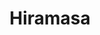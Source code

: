 ---
layout: place
title: "Hiramasa"
permalink: /pennsylvania/newtown-square/hiramasa.html
stateAbbr: PA
stateName: Pennsylvania
cityName: Newtown Square
seo:
  name: "Hiramasa"
  type: Restaurant
  links: https://www.hiramasapa.com/
description: "Hiramasa serves delicious sushi in Newtown Square, Pennsylvania. Try fresh Japanese dishes for a great dining experience. Available for takeout, delivery, lunch, and dinner."
place_id: ChIJo1rtnFvrxokRVTvQe_Nuihk
photos:
  - name: >-
      places/ChIJo1rtnFvrxokRVTvQe_Nuihk/photos/AeeoHcIaiwv9VAUjtO0x05UMCIXUr_zTrfLmoQDdwjeFkuaFub2LUnDOS5AKSv3HkxsvzHJ4omFJe7opiSw-M05sibXlei9E7Swc4iu_RCNtLVWjkUE3XsvsaTurAztmRIs6sw0_-kZjIT9tg_20BSt7mjoZkRtckjzxeQeU6hzyy0psUsExi78rnFF45zF-p-M7pzHzsBmmSOTU2F_ENK-S2kzJDtpR-LcdMNPZPnSQOGYd81raZpt-whs8hcfj6nxQoPZH_vAn48-MjC9jvHbGufcx4WoxQfDuHVq6IhaqZP7scQ
    widthPx: 4000
    heightPx: 3000
    authorAttributions:
      - displayName: Hiramasa
        uri: https://maps.google.com/maps/contrib/114216530377718499726
        photoUri: >-
          https://lh3.googleusercontent.com/a-/ALV-UjVn4XrdXNf04RaFoAs4P06WOUGcXDEGtRPA2BjBtDQahU4iaoA=s100-p-k-no-mo
    flagContentUri: >-
      https://www.google.com/local/imagery/report/?cb_client=maps_api_places.places_api&image_key=!1e10!2sAF1QipNzTvk6R-qz7rihaZGwJz6t3AROeUuJVfKvbtYQ&hl=en-US
    googleMapsUri: >-
      https://www.google.com/maps/place//data=!3m4!1e2!3m2!1sAF1QipNzTvk6R-qz7rihaZGwJz6t3AROeUuJVfKvbtYQ!2e10!4m2!3m1!1s0x89c6eb5b9ced5aa3:0x198a6ef37bd03b55
  - name: >-
      places/ChIJo1rtnFvrxokRVTvQe_Nuihk/photos/AeeoHcJoG3hnJ2jkDafVKYljuaHrzWjGmtrwJC76W8t12EtKj3tcNRcfah10Gy_DbvDQebr26TOr2uzyYGGy5IoARtB_mFKYvMXgZXaCrUP56blq25WQTr7MBOXvXrAd4m3oxWjhVC4CLfu7DHVOVRz9lw1SNuW6PClx1d0DA-Nho9u9EdsEBBTxlmbBqu4xxwmLkTyJg3nMOAUNwjvfBoTBh5RYWuUMElNgH21PzPP8bwu6sq06krmTU7tPgH3_ZsZVRpkUdgsPw9n4k-4s7ltH64nNjY1AMH3QfMtgcxLMzUMYb2FJW9wDS4lulF1jseHS3kiDdlLfmkl-C14bCZ0vMESiSTey5_BUKKwYB_T9cz4Yg79NffJcYwr3UfjPCpmFmYm7SdL84arW19wfHusgR-sOEyocTnpHiFQgkWzqwhp717I
    widthPx: 4032
    heightPx: 3024
    authorAttributions:
      - displayName: Jeff Frazier
        uri: https://maps.google.com/maps/contrib/116401520191967263116
        photoUri: >-
          https://lh3.googleusercontent.com/a-/ALV-UjUy4lamwE-9BFxULzdYfzrBmOn4vm9zIo87ChofpF21I-vll5De=s100-p-k-no-mo
    flagContentUri: >-
      https://www.google.com/local/imagery/report/?cb_client=maps_api_places.places_api&image_key=!1e10!2sCIHM0ogKEICAgMDIt8i94QE&hl=en-US
    googleMapsUri: >-
      https://www.google.com/maps/place//data=!3m4!1e2!3m2!1sCIHM0ogKEICAgMDIt8i94QE!2e10!4m2!3m1!1s0x89c6eb5b9ced5aa3:0x198a6ef37bd03b55
  - name: >-
      places/ChIJo1rtnFvrxokRVTvQe_Nuihk/photos/AeeoHcI220FA5tdkTZkFV1-ybaq51AH65lTgdMdqelnTlr_WzNIeSG46zVmxXNshvU8pvq1_EZ93YYrx74PT0Tmxra9EsAgEyHeuqvbr9ttU1maqrkXvLXsSvBDuDRqnVQXf3biiw6vZZVwxlcJxzmpGj7hZLpr4r127PKl2JEPbBZ9F8C0NDUFkA-QUq_vaHMnZHSwNMFGbz3e6cuxiuMp4Ie96nXcLownDC0rwHgOJZhot1Tlpzs2zd4zVM78WrVoqymNuWsjAtR-NeSefat8ZyrvDbhaXaTqjny-DF-HSl88g7A
    widthPx: 4800
    heightPx: 2700
    authorAttributions:
      - displayName: Hiramasa
        uri: https://maps.google.com/maps/contrib/114216530377718499726
        photoUri: >-
          https://lh3.googleusercontent.com/a-/ALV-UjVn4XrdXNf04RaFoAs4P06WOUGcXDEGtRPA2BjBtDQahU4iaoA=s100-p-k-no-mo
    flagContentUri: >-
      https://www.google.com/local/imagery/report/?cb_client=maps_api_places.places_api&image_key=!1e10!2sAF1QipPmhikZg5EgMo0nRxM97N0bOJF0-DJMdb6P8-ZE&hl=en-US
    googleMapsUri: >-
      https://www.google.com/maps/place//data=!3m4!1e2!3m2!1sAF1QipPmhikZg5EgMo0nRxM97N0bOJF0-DJMdb6P8-ZE!2e10!4m2!3m1!1s0x89c6eb5b9ced5aa3:0x198a6ef37bd03b55
  - name: >-
      places/ChIJo1rtnFvrxokRVTvQe_Nuihk/photos/AeeoHcIbjfumxFTz33XgjuNlvByS6KVDi1NTd3F3NQX7kOPerQoZgP8T5J5a5J7G9Miw73HP-qc40SER4t5W13YBMBiyJ0ADDwihZ8m0k84_HtiKMveMVx1wcsKXY5rmmuQD_4voAd2pSLB6-RUn5WmYxI8OhGHFZQ3fDT0ZryLSjN_vdtnqUJMCu_2uZmdxjC6-XsgJDnruot7I4SxTCsf2v7tNVE94wGd21m96fYUtNKgvxnSy20p7KKtUD_X2mDQy9xIppsjQGbuvyIx5wkzErkQb8Ui5JLV4R4jHBgKBIARpOA
    widthPx: 1638
    heightPx: 2048
    authorAttributions:
      - displayName: Hiramasa
        uri: https://maps.google.com/maps/contrib/114216530377718499726
        photoUri: >-
          https://lh3.googleusercontent.com/a-/ALV-UjVn4XrdXNf04RaFoAs4P06WOUGcXDEGtRPA2BjBtDQahU4iaoA=s100-p-k-no-mo
    flagContentUri: >-
      https://www.google.com/local/imagery/report/?cb_client=maps_api_places.places_api&image_key=!1e10!2sAF1QipNWp5jk_gQM9vCBBuh9v8LruWfreKiTimO9OQ9A&hl=en-US
    googleMapsUri: >-
      https://www.google.com/maps/place//data=!3m4!1e2!3m2!1sAF1QipNWp5jk_gQM9vCBBuh9v8LruWfreKiTimO9OQ9A!2e10!4m2!3m1!1s0x89c6eb5b9ced5aa3:0x198a6ef37bd03b55
  - name: >-
      places/ChIJo1rtnFvrxokRVTvQe_Nuihk/photos/AeeoHcKwobh6ShWn-ZoOthhebRcz_ypR7MD3O7PfEbQbWizzUgOGZhDzogoO7AIes0ZBIQs9yxEHSJQTT-T8XHgikK3MildeLU7XNCPyefd6S7_XR-UM7lC_o-KmvmusD-xlgbe97E9MM571vrnh7HsScO6fMtBGV5GQcAxdNgypIxCFaZrDboFGmN9XC_M3EQfvaxBJ0k_Jhg5iye7KWklOG76eQ9m_rxObEdXKQRqgQ6qFjkxuzB0K8sXIHsXmSe1sk8cMKmjkwAuTtRhrnJxDlTsdPW7QHVpzwMqKTcXcs1Gg-Lz14R_EjkMZlKrfkNZtsELhKYXQYwuoR4cxYxCAEkoK_tcTr85ZQup9Igle-lxJP3mgSCT8heGo52rX8UDkfp-GftUBc1HCU0Orp-VmvNwWfYV20fgW9tPECWNJwyDhxYCz
    widthPx: 4032
    heightPx: 3024
    authorAttributions:
      - displayName: Jeff Frazier
        uri: https://maps.google.com/maps/contrib/116401520191967263116
        photoUri: >-
          https://lh3.googleusercontent.com/a-/ALV-UjUy4lamwE-9BFxULzdYfzrBmOn4vm9zIo87ChofpF21I-vll5De=s100-p-k-no-mo
    flagContentUri: >-
      https://www.google.com/local/imagery/report/?cb_client=maps_api_places.places_api&image_key=!1e10!2sCIHM0ogKEICAgMDIt8i9kQE&hl=en-US
    googleMapsUri: >-
      https://www.google.com/maps/place//data=!3m4!1e2!3m2!1sCIHM0ogKEICAgMDIt8i9kQE!2e10!4m2!3m1!1s0x89c6eb5b9ced5aa3:0x198a6ef37bd03b55
  - name: >-
      places/ChIJo1rtnFvrxokRVTvQe_Nuihk/photos/AeeoHcLelr5SNi2OB_LzDx1hVaCHBISZjh_cNWK0fZUQnZpKMqJ2_9VRq5zRjLiW7-MUrPWy8oX8TWGgZo1xSczIufRpCDQg5DrVU4zhSdCkYqggoUsHOeZO_oofNrPXg84kkal-4fhMJmEXps6ld-rI4h1rE-U_RfW4a0z_oVJ9YdayabaIERBymspXT0GKMHoW3-D2hNeyIYBIdB3pqxVOwzJfLwea1GGtlUhCfmlELNrKhct7TBoZfMT2kMWw9R-GMDiVMblxB3zo2FAzQ-5KKKW8-zg_FVd6S-oMw4PGxtHTCrAFja0siuvX4a-4tXSW28w0aOUm1KdW-tBC5qnkb5L73UxbsStPGOn_xjn13PlvlUxydhTP78McH43NAfxYIPeTqbjYzRCdMtw0MmMeFAOM7gYTbLrtD2T4NxpZEmm8Lw
    widthPx: 4800
    heightPx: 3600
    authorAttributions:
      - displayName: Richard Sun
        uri: https://maps.google.com/maps/contrib/101099290888024115982
        photoUri: >-
          https://lh3.googleusercontent.com/a-/ALV-UjV_z33jkHSy56FATxeATcMwHkmTawIfUWY9CJ1UKjASZ4Xyq8tS=s100-p-k-no-mo
    flagContentUri: >-
      https://www.google.com/local/imagery/report/?cb_client=maps_api_places.places_api&image_key=!1e10!2sCIHM0ogKEICAgICfjpr7YQ&hl=en-US
    googleMapsUri: >-
      https://www.google.com/maps/place//data=!3m4!1e2!3m2!1sCIHM0ogKEICAgICfjpr7YQ!2e10!4m2!3m1!1s0x89c6eb5b9ced5aa3:0x198a6ef37bd03b55
  - name: >-
      places/ChIJo1rtnFvrxokRVTvQe_Nuihk/photos/AeeoHcL79zijyFBx_jXni9fShgqXA8eX5SAA7wNaxgvnw3oYEwuA1_yaOqP0lnBWoWhldArdzc0TFdrZKnr2FlX9Y67lhF1qnre7GJYVT6btzEWb90X0Zm8OeisYZWiATgUHPT0J0wSF2zVlYER9PZv_ZuREfmSD4UrihsR_MuYzM3jDUXhuZjLMskJTJ8x6EdXgjx_8UEQFjShyoWeeJYtajH2BY-1Xktcnv0F0QpUm_KtwT5BWeqnkpLE3pAJtx_kdGD4Yna5HPECx-9zx9NjpO_cgiCI0EyVl5Bby0g55xxYS_Vvz4BZ9t6qHGdDD1NrHzj0d4BdxfJyKyU14tbxAQ0nf80X9xVurdp1PORf_UW2GwJQ6BXxrnQUgRCX6-aDSsxhJcoDhAKIQMC7G_IZGSlYPEBqoLlDyAYIEXlRAgbldc1n3
    widthPx: 4032
    heightPx: 3024
    authorAttributions:
      - displayName: P. Tran
        uri: https://maps.google.com/maps/contrib/115956668707503240521
        photoUri: >-
          https://lh3.googleusercontent.com/a-/ALV-UjXnKIvyj7qwZuCdnuB-Xn7hWsl5cFl5Ygsj9T3GEGLbdJq9XlEH-w=s100-p-k-no-mo
    flagContentUri: >-
      https://www.google.com/local/imagery/report/?cb_client=maps_api_places.places_api&image_key=!1e10!2sCIHM0ogKEICAgICf2o3kvQE&hl=en-US
    googleMapsUri: >-
      https://www.google.com/maps/place//data=!3m4!1e2!3m2!1sCIHM0ogKEICAgICf2o3kvQE!2e10!4m2!3m1!1s0x89c6eb5b9ced5aa3:0x198a6ef37bd03b55
  - name: >-
      places/ChIJo1rtnFvrxokRVTvQe_Nuihk/photos/AeeoHcKnf8NfnqrgKe90Z2x9wXLIlnKRN73KoKZ5jc5D2FysR89sCJbmmtYsCjdoITZoHK4ZthAibDjTPRMddYYkbEOIPlnYwvrVxQbBpwjXORWCcUJT-UcwoTMAC6oeVJDxHiZYTVfrkZRQXyhfobnnL2XqzR6-5h1xm3gZ1KMjhRFOxIoCdijLPkklvV-mPdZNKZEkxPloa2NZ-eriVv8PJVQ8pEmjipzqSpEMfmRpIg2CA5MICFj5FwZGLJoUZeb8kQH9UmJhSyy9T0lBv4dNoCpzjqnYTNtef0KhAaRXB474VQ
    widthPx: 4800
    heightPx: 2700
    authorAttributions:
      - displayName: Hiramasa
        uri: https://maps.google.com/maps/contrib/114216530377718499726
        photoUri: >-
          https://lh3.googleusercontent.com/a-/ALV-UjVn4XrdXNf04RaFoAs4P06WOUGcXDEGtRPA2BjBtDQahU4iaoA=s100-p-k-no-mo
    flagContentUri: >-
      https://www.google.com/local/imagery/report/?cb_client=maps_api_places.places_api&image_key=!1e10!2sAF1QipP-UPQFDgD0t01wwUslDd0OSWYRTTje7TLF_3FM&hl=en-US
    googleMapsUri: >-
      https://www.google.com/maps/place//data=!3m4!1e2!3m2!1sAF1QipP-UPQFDgD0t01wwUslDd0OSWYRTTje7TLF_3FM!2e10!4m2!3m1!1s0x89c6eb5b9ced5aa3:0x198a6ef37bd03b55
  - name: >-
      places/ChIJo1rtnFvrxokRVTvQe_Nuihk/photos/AeeoHcK84WyS8dMt4u1af08yiU6Hloq0l3o1_mk34cbVx0WC0PJZLTIw6BK7YgPqldouwQIsJpBrxCeEVW-5GdXuyFthNuKDVbUkVba0DJ30pRMPrz6seXCZqzfGuNVuwYWTjJw6BPtFF3i8VhCHlM_1O-SE-HRnaoxEhWXP-Mbm7kewukf6YEXY9OuahGUpNZy-LIVAx3is6qmVelEEsToaQGTyvXAXC2oqSBAwgSGJ0WVRfeU4OxIoAqAUs5VlfxIcapiFFtkdqh_QGLw3JG449pLVxNAtyatzWCQmpjn9tCF0RA
    widthPx: 4000
    heightPx: 3000
    authorAttributions:
      - displayName: Hiramasa
        uri: https://maps.google.com/maps/contrib/114216530377718499726
        photoUri: >-
          https://lh3.googleusercontent.com/a-/ALV-UjVn4XrdXNf04RaFoAs4P06WOUGcXDEGtRPA2BjBtDQahU4iaoA=s100-p-k-no-mo
    flagContentUri: >-
      https://www.google.com/local/imagery/report/?cb_client=maps_api_places.places_api&image_key=!1e10!2sAF1QipMzpZXnj1CvQqYm8-Ziumj_BqS0I_xKlTQC9e_L&hl=en-US
    googleMapsUri: >-
      https://www.google.com/maps/place//data=!3m4!1e2!3m2!1sAF1QipMzpZXnj1CvQqYm8-Ziumj_BqS0I_xKlTQC9e_L!2e10!4m2!3m1!1s0x89c6eb5b9ced5aa3:0x198a6ef37bd03b55
  - name: >-
      places/ChIJo1rtnFvrxokRVTvQe_Nuihk/photos/AeeoHcKxBhQjGiN-PIJEgGCzAypyanEO67Cx7K6Mg4_qJhF1Qnp53RdELhro248i0u7XnnmV0hf8a90-7Ush-5bOHbcY4CzEPvDNL-W5zmjaCuICC9sRlAfRFRvEcYOaMqVR8UzrS_C_JzeFNu6UMnbXFyNTSvo9r3AHiJ39OpXkXbKU1ZV0iYIRtQS-3cbHum9t-Hq13qdVrZYcAUpAqeObmkvGhYYg4UdGaBTbHQ4_sVlUY23n28nGuN3jbN8A-6Yg0l6lV8Qg3RBwr3F5Vy6aWGk-2z9yCE9l5mNvcJ5maLvEw3HmErH6xMJpCYHE2wa-oBHJqa_0U7VBCr1_ivgj5g9ePD6vKYAotDurBucX1yosbC4DBCt__QtT_4tNdzmh__aadcvK-W2_FEMmnlPADIfV3ehdepcrXUt9DlnJ2M8
    widthPx: 4032
    heightPx: 3024
    authorAttributions:
      - displayName: Lin Ou
        uri: https://maps.google.com/maps/contrib/108371884306059283567
        photoUri: >-
          https://lh3.googleusercontent.com/a/ACg8ocKbxppjCWcmojLFyDzjJJp702VtARhUHrDRjghwJBFInGlBEyc=s100-p-k-no-mo
    flagContentUri: >-
      https://www.google.com/local/imagery/report/?cb_client=maps_api_places.places_api&image_key=!1e10!2sCIHM0ogKEICAgICXj_XoJQ&hl=en-US
    googleMapsUri: >-
      https://www.google.com/maps/place//data=!3m4!1e2!3m2!1sCIHM0ogKEICAgICXj_XoJQ!2e10!4m2!3m1!1s0x89c6eb5b9ced5aa3:0x198a6ef37bd03b55
address: 3554 West Chester Pike, Newtown Square, PA 19073, USA
street: 3554 West Chester Pike
city: Newtown Square
state: PA
zip: '19073'
country: USA
neighborhood: null
latitude: '39.984814'
longitude: '-75.396744'
accessibility_options:
  wheelchairAccessibleParking: true
  wheelchairAccessibleEntrance: true
  wheelchairAccessibleRestroom: true
  wheelchairAccessibleSeating: true
business_status: OPERATIONAL
name: Hiramasa
google_maps_links:
  directionsUri: >-
    https://www.google.com/maps/dir//''/data=!4m7!4m6!1m1!4e2!1m2!1m1!1s0x89c6eb5b9ced5aa3:0x198a6ef37bd03b55!3e0
  placeUri: https://maps.google.com/?cid=1840405389767621461
  writeAReviewUri: >-
    https://www.google.com/maps/place//data=!4m3!3m2!1s0x89c6eb5b9ced5aa3:0x198a6ef37bd03b55!12e1
  reviewsUri: >-
    https://www.google.com/maps/place//data=!4m4!3m3!1s0x89c6eb5b9ced5aa3:0x198a6ef37bd03b55!9m1!1b1
  photosUri: >-
    https://www.google.com/maps/place//data=!4m3!3m2!1s0x89c6eb5b9ced5aa3:0x198a6ef37bd03b55!10e5
primary_type: Japanese Restaurant
opening_hours:
  regular: null
  current: null
secondary_opening_hours:
  regular:
    weekdayDescriptions: null
    type: null
  current:
    weekdayDescriptions: null
    type: null
phone: (484) 420-4023
price_level: PRICE_LEVEL_MODERATE
price_range: $50 &ndash; $100
rating: '4.6'
rating_count: 112
website: https://www.hiramasapa.com/
reviews:
  - name: >-
      places/ChIJo1rtnFvrxokRVTvQe_Nuihk/reviews/ChdDSUhNMG9nS0VJQ0FnTURRZ2QyZzVRRRAB
    relativePublishTimeDescription: a month ago
    rating: 5
    text:
      text: >-
        The ambiance was warm and inviting, the staff were incredibly attentive,
        and every dish we tried was absolutely phenomenal.

        The highlights of the meal were undoubtedly the crispy tuna and oysters.
        Beyond the outstanding food, the service was equally exceptional. Steve,
        our server, was fantastic—knowledgeable, friendly, and always a step
        ahead, ensuring our dining experience was seamless from start to
        finish.Overall, this was one of the best meals we’ve had in a long time.
        We can’t wait to come back!
      languageCode: en
    originalText:
      text: >-
        The ambiance was warm and inviting, the staff were incredibly attentive,
        and every dish we tried was absolutely phenomenal.

        The highlights of the meal were undoubtedly the crispy tuna and oysters.
        Beyond the outstanding food, the service was equally exceptional. Steve,
        our server, was fantastic—knowledgeable, friendly, and always a step
        ahead, ensuring our dining experience was seamless from start to
        finish.Overall, this was one of the best meals we’ve had in a long time.
        We can’t wait to come back!
      languageCode: en
    authorAttribution:
      displayName: Abby Devestine
      uri: https://www.google.com/maps/contrib/102704719711673318179/reviews
      photoUri: >-
        https://lh3.googleusercontent.com/a/ACg8ocIzQGUIteYEOO7RGsHAH8WLEPUG9Nf0lHa8zSWEJrfnmnd2pA=s128-c0x00000000-cc-rp-mo
    publishTime: '2025-03-11T12:39:18.889129Z'
    flagContentUri: >-
      https://www.google.com/local/review/rap/report?postId=ChdDSUhNMG9nS0VJQ0FnTURRZ2QyZzVRRRAB&d=17924085&t=1
    googleMapsUri: >-
      https://www.google.com/maps/reviews/data=!4m6!14m5!1m4!2m3!1sChdDSUhNMG9nS0VJQ0FnTURRZ2QyZzVRRRAB!2m1!1s0x89c6eb5b9ced5aa3:0x198a6ef37bd03b55
  - name: >-
      places/ChIJo1rtnFvrxokRVTvQe_Nuihk/reviews/ChZDSUhNMG9nS0VJQ0FnTURRamNmOWNREAE
    relativePublishTimeDescription: a month ago
    rating: 5
    text:
      text: >-
        The quality of the food, the service, as well as the atmosphere separate
        Hiramasa from most other Japanese Sushi bars in the area. The
        ingredients are fresh and refined. The plating presentation is clean and
        elevated. The ambiance is modern and sophisticated and the service
        complements the scene.


        Our waiter Steve was attentive, knowledgeable, and easygoing. However,
        the most impactful part of the evening was being able to order off-menu
        items. The chefs gladly accommodated our dietary restrictions and far
        exceeded expectations.
      languageCode: en
    originalText:
      text: >-
        The quality of the food, the service, as well as the atmosphere separate
        Hiramasa from most other Japanese Sushi bars in the area. The
        ingredients are fresh and refined. The plating presentation is clean and
        elevated. The ambiance is modern and sophisticated and the service
        complements the scene.


        Our waiter Steve was attentive, knowledgeable, and easygoing. However,
        the most impactful part of the evening was being able to order off-menu
        items. The chefs gladly accommodated our dietary restrictions and far
        exceeded expectations.
      languageCode: en
    authorAttribution:
      displayName: Yana
      uri: https://www.google.com/maps/contrib/106848830128976675320/reviews
      photoUri: >-
        https://lh3.googleusercontent.com/a-/ALV-UjU_wkfyCtKQc6uFY7EBQggufFWw_LlrvLLHr4qhUTcZ8HfYXpgT0g=s128-c0x00000000-cc-rp-mo-ba4
    publishTime: '2025-03-13T00:40:23.018998Z'
    flagContentUri: >-
      https://www.google.com/local/review/rap/report?postId=ChZDSUhNMG9nS0VJQ0FnTURRamNmOWNREAE&d=17924085&t=1
    googleMapsUri: >-
      https://www.google.com/maps/reviews/data=!4m6!14m5!1m4!2m3!1sChZDSUhNMG9nS0VJQ0FnTURRamNmOWNREAE!2m1!1s0x89c6eb5b9ced5aa3:0x198a6ef37bd03b55
  - name: >-
      places/ChIJo1rtnFvrxokRVTvQe_Nuihk/reviews/ChZDSUhNMG9nS0VJQ0FnTURRX09DcUZnEAE
    relativePublishTimeDescription: a month ago
    rating: 4
    text:
      text: >-
        Went here with a bud that lived nearby. He made reservations, we arrived
        a little late but they honored our reservation.


        First thing first, we ordered the bone marrow dish, it wasn’t a lot of
        food, but it was so delicious. We also ordered another app but I can not
        seem to remember.


        My buddy ordered an array of rolls for us to try. It ended out on this
        wooden tray, and then they activate the dry ice. It’s cool for
        presentation.


        This place I would say is great for date night, or special occasion.
        This isn’t your local sushi spot in a shopping mall, even if this one
        is. It’s more upscale and high end.


        Would come again, for the above stated reasons.
      languageCode: en
    originalText:
      text: >-
        Went here with a bud that lived nearby. He made reservations, we arrived
        a little late but they honored our reservation.


        First thing first, we ordered the bone marrow dish, it wasn’t a lot of
        food, but it was so delicious. We also ordered another app but I can not
        seem to remember.


        My buddy ordered an array of rolls for us to try. It ended out on this
        wooden tray, and then they activate the dry ice. It’s cool for
        presentation.


        This place I would say is great for date night, or special occasion.
        This isn’t your local sushi spot in a shopping mall, even if this one
        is. It’s more upscale and high end.


        Would come again, for the above stated reasons.
      languageCode: en
    authorAttribution:
      displayName: J. Lopez
      uri: https://www.google.com/maps/contrib/108509324423653120546/reviews
      photoUri: >-
        https://lh3.googleusercontent.com/a-/ALV-UjXElYRjbWtgf3pi-NBEOv4ovNd2ZzBMhBRiFGLkU1ziy7qP8Mdjjw=s128-c0x00000000-cc-rp-mo-ba5
    publishTime: '2025-03-09T20:42:54.618933Z'
    flagContentUri: >-
      https://www.google.com/local/review/rap/report?postId=ChZDSUhNMG9nS0VJQ0FnTURRX09DcUZnEAE&d=17924085&t=1
    googleMapsUri: >-
      https://www.google.com/maps/reviews/data=!4m6!14m5!1m4!2m3!1sChZDSUhNMG9nS0VJQ0FnTURRX09DcUZnEAE!2m1!1s0x89c6eb5b9ced5aa3:0x198a6ef37bd03b55
  - name: >-
      places/ChIJo1rtnFvrxokRVTvQe_Nuihk/reviews/ChZDSUhNMG9nS0VJQ0FnTUNRZ0xuVFFREAE
    relativePublishTimeDescription: a month ago
    rating: 5
    text:
      text: >-
        Hiramasa in Newtown Square delivers a top-tier Japanese fusion
        experience with fresh, high-quality sushi, sashimi, and oysters. Every
        dish was a delightful surprise, showcasing exceptional craftsmanship and
        flavor. The service was impeccable—attentive, knowledgeable, and
        friendly. The elegant yet comfortable ambiance made for a perfect dining
        experience. Highly recommended for those seeking refined Japanese
        cuisine with a modern twist.
      languageCode: en
    originalText:
      text: >-
        Hiramasa in Newtown Square delivers a top-tier Japanese fusion
        experience with fresh, high-quality sushi, sashimi, and oysters. Every
        dish was a delightful surprise, showcasing exceptional craftsmanship and
        flavor. The service was impeccable—attentive, knowledgeable, and
        friendly. The elegant yet comfortable ambiance made for a perfect dining
        experience. Highly recommended for those seeking refined Japanese
        cuisine with a modern twist.
      languageCode: en
    authorAttribution:
      displayName: Jing Chen
      uri: https://www.google.com/maps/contrib/110082338972569617699/reviews
      photoUri: >-
        https://lh3.googleusercontent.com/a/ACg8ocKCoaJUiNZUIy0qNzIjRSMjI-Kn3qaZWwWPURyZkr_y4IUeTg=s128-c0x00000000-cc-rp-mo
    publishTime: '2025-03-01T00:42:36.943946Z'
    flagContentUri: >-
      https://www.google.com/local/review/rap/report?postId=ChZDSUhNMG9nS0VJQ0FnTUNRZ0xuVFFREAE&d=17924085&t=1
    googleMapsUri: >-
      https://www.google.com/maps/reviews/data=!4m6!14m5!1m4!2m3!1sChZDSUhNMG9nS0VJQ0FnTUNRZ0xuVFFREAE!2m1!1s0x89c6eb5b9ced5aa3:0x198a6ef37bd03b55
  - name: >-
      places/ChIJo1rtnFvrxokRVTvQe_Nuihk/reviews/ChZDSUhNMG9nS0VJQ0FnTUNRM283QklnEAE
    relativePublishTimeDescription: a month ago
    rating: 5
    text:
      text: >-
        Hiramasa offers an unparalleled dining experience, thanks to its
        incredibly fresh ingredients and diverse menu. From the moment we tasted
        our first bite, we could tell that the quality of the seafood and other
        ingredients was exceptional—fresh, flavorful, and carefully selected.
        The variety of choices on the menu allowed us to explore different
        flavors and dishes that we wouldn’t easily find elsewhere, making the
        meal both exciting and satisfying.

        Additionally, Hiramasa features a spacious and well-stocked bar area,
        which I’m excited to try on my next visit. This restaurant exceeded my
        expectations in every way, and I will definitely be coming back for
        another unforgettable meal!
      languageCode: en
    originalText:
      text: >-
        Hiramasa offers an unparalleled dining experience, thanks to its
        incredibly fresh ingredients and diverse menu. From the moment we tasted
        our first bite, we could tell that the quality of the seafood and other
        ingredients was exceptional—fresh, flavorful, and carefully selected.
        The variety of choices on the menu allowed us to explore different
        flavors and dishes that we wouldn’t easily find elsewhere, making the
        meal both exciting and satisfying.

        Additionally, Hiramasa features a spacious and well-stocked bar area,
        which I’m excited to try on my next visit. This restaurant exceeded my
        expectations in every way, and I will definitely be coming back for
        another unforgettable meal!
      languageCode: en
    authorAttribution:
      displayName: Tom Li
      uri: https://www.google.com/maps/contrib/112457976735525873477/reviews
      photoUri: >-
        https://lh3.googleusercontent.com/a/ACg8ocLI_P-Nj5cZAvA1Hp_yJYaYxqKNhyOPM0HE9A1x-SQF1iNP23Vc=s128-c0x00000000-cc-rp-mo-ba2
    publishTime: '2025-03-04T16:26:05.044073Z'
    flagContentUri: >-
      https://www.google.com/local/review/rap/report?postId=ChZDSUhNMG9nS0VJQ0FnTUNRM283QklnEAE&d=17924085&t=1
    googleMapsUri: >-
      https://www.google.com/maps/reviews/data=!4m6!14m5!1m4!2m3!1sChZDSUhNMG9nS0VJQ0FnTUNRM283QklnEAE!2m1!1s0x89c6eb5b9ced5aa3:0x198a6ef37bd03b55
parking_options:
  freeParkingLot: true
payment_options:
  acceptsCreditCards: true
  acceptsDebitCards: true
  acceptsCashOnly: false
allow_dogs: null
curbside_pickup: true
delivery: true
dine_in: true
good_for_children: null
good_for_groups: true
good_for_sports: false
live_music: false
menu_for_children: true
outdoor_seating: true
reservable: true
restroom: true
serves_beer: true
serves_breakfast: null
serves_brunch: null
serves_cocktails: true
serves_coffee: null
serves_dinner: true
serves_dessert: true
serves_lunch: true
serves_vegetarian_food: null
serves_wine: true
takeout: true
summary: null

---